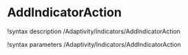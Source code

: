 <!-- MOOSE Documentation Stub: Remove this when content is added. -->

# AddIndicatorAction

!syntax description /Adaptivity/Indicators/AddIndicatorAction

!syntax parameters /Adaptivity/Indicators/AddIndicatorAction
